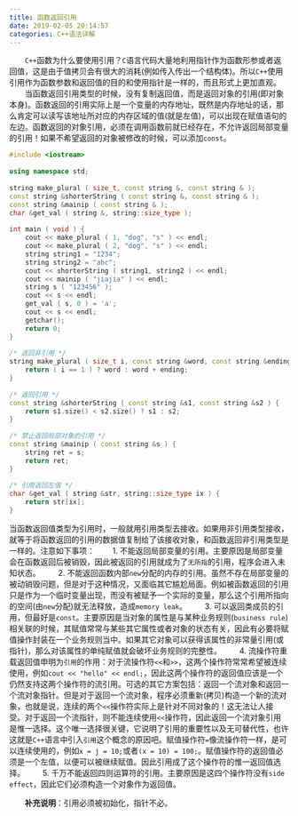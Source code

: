 ```yaml
---
title: 函数返回引用
date: 2019-02-05 20:14:57
categories: C++语法详解
---
```

&emsp;&emsp;`C++`函数为什么要使用引用？`C`语言代码大量地利用指针作为函数形参或者返回值，这是由于值拷贝会有很大的消耗(例如传入传出一个结构体)。所以`C++`使用引用作为函数参数和返回值的目的和使用指针是一样的，而且形式上更加直观。
&emsp;&emsp;当函数返回引用类型的时候，没有复制返回值，而是返回对象的引用(即对象本身)。函数返回的引用实际上是一个变量的内存地址，既然是内存地址的话，那么肯定可以读写该地址所对应的内存区域的值(就是左值)，可以出现在赋值语句的左边。函数返回的对象引用，必须在调用函数前就已经存在，不允许返回局部变量的引用！如果不希望返回的对象被修改的时候，可以添加`const`。

``` cpp
#include <iostream>
​
using namespace std;
​
string make_plural ( size_t, const string &, const string & );
const string &shorterString ( const string &, const string & );
const string &mainip ( const string & );
char &get_val ( string &, string::size_type );
​
int main ( void ) {
    cout << make_plural ( 1, "dog", "s" ) << endl;
    cout << make_plural ( 2, "dog", "s" ) << endl;
    string string1 = "1234";
    string string2 = "abc";
    cout << shorterString ( string1, string2 ) << endl;
    cout << mainip ( "jiajia" ) << endl;
    string s ( "123456" );
    cout << s << endl;
    get_val ( s, 0 ) = 'a';
    cout << s << endl;
    getchar();
    return 0;
}
​
/* 返回非引用 */
string make_plural ( size_t i, const string &word, const string &ending ) {
    return ( i == 1 ) ? word : word + ending;
}
​
/* 返回引用 */
const string &shorterString ( const string &s1, const string &s2 ) {
    return s1.size() < s2.size() ? s1 : s2;
}
​
/* 禁止返回局部对象的引用 */
const string &mainip ( const string &s ) {
    string ret = s;
    return ret;
}
​
/* 引用返回左值 */
char &get_val ( string &str, string::size_type ix ) {
    return str[ix];
}
```

当函数返回值类型为引用时，一般就用引用类型去接收。如果用非引用类型接收，就等于将函数返回的引用的数据值复制给了该接收对象，和函数返回非引用类型是一样的。注意如下事项：
&emsp;&emsp;1. 不能返回局部变量的引用。主要原因是局部变量会在函数返回后被销毁，因此被返回的引用就成为了`无所指`的引用，程序会进入未知状态。
&emsp;&emsp;2. 不能返回函数内部`new`分配的内存的引用。虽然不存在局部变量的被动销毁问题，但是对于这种情况，又面临其它尴尬局面。例如被函数返回的引用只是作为一个临时变量出现，而没有被赋予一个实际的变量，那么这个引用所指向的空间(由`new`分配)就无法释放，造成`memory leak`。
&emsp;&emsp;3. 可以返回类成员的引用，但最好是`const`。主要原因是当对象的属性是与某种业务规则(`business rule`)相关联的时候，其赋值常常与某些其它属性或者对象的状态有关，因此有必要将赋值操作封装在一个业务规则当中。如果其它对象可以获得该属性的非常量引用(或指针)，那么对该属性的单纯赋值就会破坏业务规则的完整性。
&emsp;&emsp;4. 流操作符重载返回值申明为`引用`的作用：对于流操作符`<<`和`>>`，这两个操作符常常希望被连续使用，例如`cout << "hello" << endl;`，因此这两个操作符的返回值应该是一个仍然支持这两个操作符的流引用。可选的其它方案包括：返回一个流对象和返回一个流对象指针。但是对于返回一个流对象，程序必须重新(拷贝)构造一个新的流对象，也就是说，连续的两个`<<`操作符实际上是针对不同对象的！这无法让人接受。对于返回一个流指针，则不能连续使用`<<`操作符，因此返回一个流对象引用是惟一选择。这个唯一选择很关键，它说明了引用的重要性以及无可替代性，也许这就是`C++`语言中引入`引用`这个概念的原因吧。赋值操作符`=`像流操作符一样，是可以连续使用的，例如`x = j = 10;`或者`(x = 10) = 100;`。赋值操作符的返回值必须是一个左值，以便可以被继续赋值。因此引用成了这个操作符的惟一返回值选择。
&emsp;&emsp;5. 千万不能返回四则运算符的引用。主要原因是这四个操作符没有`side effect`，因此它们必须构造一个对象作为返回值。

&emsp;&emsp;**补充说明**：引用必须被初始化，指针不必。